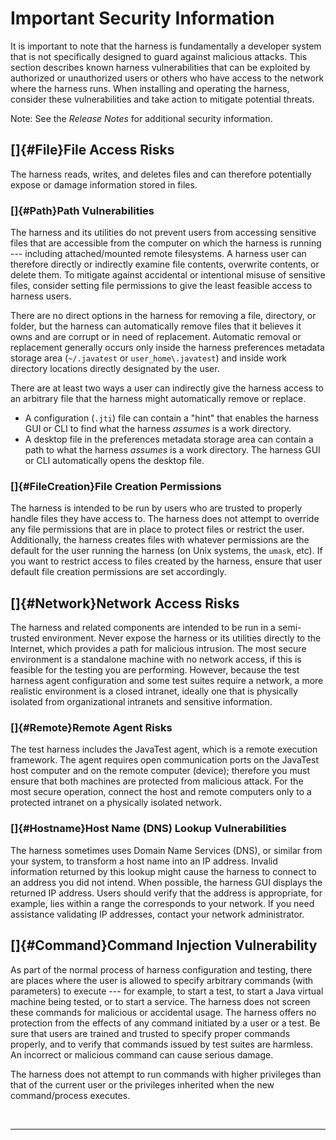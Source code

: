 <!---
  $Id$

  Copyright (c) 2001, 2024, Oracle and/or its affiliates. All rights reserved.
  DO NOT ALTER OR REMOVE COPYRIGHT NOTICES OR THIS FILE HEADER.

  This code is free software; you can redistribute it and/or modify it
  under the terms of the GNU General Public License version 2 only, as
  published by the Free Software Foundation.  Oracle designates this
  particular file as subject to the "Classpath" exception as provided
  by Oracle in the LICENSE file that accompanied this code.

  This code is distributed in the hope that it will be useful, but WITHOUT
  ANY WARRANTY; without even the implied warranty of MERCHANTABILITY or
  FITNESS FOR A PARTICULAR PURPOSE.  See the GNU General Public License
  version 2 for more details (a copy is included in the LICENSE file that
  accompanied this code).

  You should have received a copy of the GNU General Public License version
  2 along with this work; if not, write to the Free Software Foundation,
  Inc., 51 Franklin St, Fifth Floor, Boston, MA 02110-1301 USA.

  Please contact Oracle, 500 Oracle Parkway, Redwood Shores, CA 94065 USA
  or visit www.oracle.com if you need additional information or have any
  questions.
-->

# Important Security Information

It is important to note that the harness is fundamentally a developer system that is not
specifically designed to guard against malicious attacks. This section describes known harness
vulnerabilities that can be exploited by authorized or unauthorized users or others who have access
to the network where the harness runs. When installing and operating the harness, consider these
vulnerabilities and take action to mitigate potential threats.

Note: See the *Release Notes* for additional security information.

## []{#File}File Access Risks

The harness reads, writes, and deletes files and can therefore potentially expose or damage
information stored in files.

### []{#Path}Path Vulnerabilities

The harness and its utilities do not prevent users from accessing sensitive files that are
accessible from the computer on which the harness is running --- including attached/mounted remote
filesystems. A harness user can therefore directly or indirectly examine file contents, overwrite
contents, or delete them. To mitigate against accidental or intentional misuse of sensitive files,
consider setting file permissions to give the least feasible access to harness users.

There are no direct options in the harness for removing a file, directory, or folder, but the
harness can automatically remove files that it believes it owns and are corrupt or in need of
replacement. Automatic removal or replacement generally occurs only inside the harness preferences
metadata storage area (`~/.javatest` or `user_home\.javatest`) and inside work directory locations
directly designated by the user. 

There are at least two ways a user can indirectly give the harness access to an arbitrary file that
the harness might automatically remove or replace.

-   A configuration (`.jti`) file can contain a \"hint\" that enables the harness GUI or CLI to find
    what the harness *assumes* is a work directory.
-   A desktop file in the preferences metadata storage area can contain a path to what the harness
    *assumes* is a work directory. The harness GUI or CLI automatically opens the desktop file.

### []{#FileCreation}File Creation Permissions

The harness is intended to be run by users who are trusted to properly handle files they have access
to. The harness does not attempt to override any file permissions that are in place to protect files
or restrict the user.  Additionally, the harness creates files with whatever permissions are the
default for the user running the harness (on Unix systems, the `umask`, etc). If you want to
restrict access to files created by the harness, ensure that user default file creation permissions
are set accordingly.

## []{#Network}Network Access Risks

The harness and related components are intended to be run in a semi-trusted environment. Never
expose the harness or its utilities directly to the Internet, which provides a path for malicious
intrusion. The most secure environment is a standalone machine with no network access, if this is
feasible for the testing you are performing. However, because the test harness agent configuration
and some test suites require a network, a more realistic environment is a closed intranet, ideally
one that is physically isolated from organizational intranets and sensitive information.

### []{#Remote}Remote Agent Risks

The test harness includes the JavaTest agent, which is a remote execution framework. The agent
requires open communication ports on the JavaTest host computer and on the remote computer (device);
therefore you must ensure that both machines are protected from malicious attack. For the most
secure operation, connect the host and remote computers only to a protected intranet on a physically
isolated network.

### []{#Hostname}Host Name (DNS) Lookup Vulnerabilities

The harness sometimes uses Domain Name Services (DNS), or similar from your system, to transform a
host name into an IP address. Invalid information returned by this lookup might cause the harness to
connect to an address you did not intend. When possible, the harness GUI displays the returned IP
address. Users should verify that the address is appropriate, for example, lies within a range the
corresponds to your network. If you need assistance validating IP addresses, contact your network
administrator.

## []{#Command}Command Injection Vulnerability

As part of the normal process of harness configuration and testing, there are places where the user
is allowed to specify arbitrary commands (with parameters) to execute --- for example, to start a
test, to start a Java virtual machine being tested, or to start a service. The harness does not
screen these commands for malicious or accidental usage. The harness offers no protection from the
effects of any command initiated by a user or a test. Be sure that users are trained and trusted to
specify proper commands properly, and to verify that commands issued by test suites are harmless. An
incorrect or malicious command can cause serious damage.

The harness does not attempt to run commands with higher privileges than that of the current user or
the privileges inherited when the new command/process executes.

 

----------------------------------------------------------------------------------------------------

